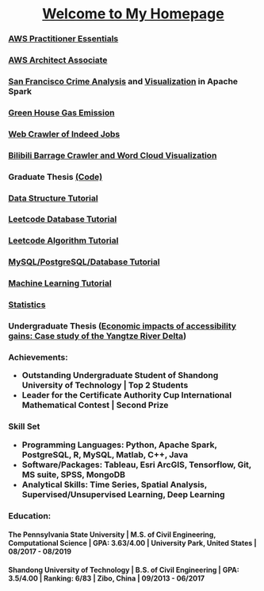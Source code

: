 <html>

<body>
    <h1 style="text-align:center">
        <a href="https://iyutpo.github.io/Yinghai-Yu/">Welcome to My Homepage</a>
    </h1>
    <h3><a href="https://github.com/iyutpo/AWS_Practitioner/tree/master/aws_essentials">AWS Practitioner Essentials</a>
    </h3>
    <h3><a href="https://github.com/iyutpo/AWS_Practitioner/tree/master/aws_architect_associate">AWS Architect
            Associate</a></h3>
    <h3><a href="https://github.com/iyutpo/San-Fancicso-Crime">San Francisco Crime Analysis</a><a> and </a><a
            href="https://www.youtube.com/watch?v=5P6qwwHRRzE&feature=youtu.be">Visualization</a><a> in Apache Spark</a>
    </h3>
    <h3><a href="https://github.com/iyutpo/Greenhouse">Green House Gas Emission</a></h3>
    <h3><a href="https://github.com/iyutpo/Indeed-Job-Openings-Crawler">Web Crawler of Indeed Jobs</a></h3>
    <h3><a href="https://github.com/iyutpo/BarrageWordFrequencyVisualization/blob/master/BilibiliBarrage.ipynb">Bilibili
            Barrage Crawler and Word Cloud Visualization</a></h3>
    <h3><a>Graduate Thesis </a><a href="https://github.com/iyutpo/Graduate">(Code)</a></h3>
    <h3><a href="https://github.com/iyutpo/DStructures">Data Structure Tutorial</a></h3>
    <h3><a href="https://github.com/iyutpo/LeetCode_DataBase">Leetcode Database Tutorial</a></h3>
    <h3><a href="https://github.com/iyutpo/Leetcode_Algorithm">Leetcode Algorithm Tutorial</a></h3>
    <h3><a href="https://github.com/iyutpo/SQL">MySQL/PostgreSQL/Database Tutorial</a></h3>
    <h3><a href="https://github.com/iyutpo/Machinea_Learning">Machine Learning Tutorial</a></h3>
    <h3><a href="https://github.com/iyutpo/Statistics">Statistics</a></h3>
    <h3><a>Undergraduate Thesis (</a><a
            href="https://www.sciencedirect.com/science/article/pii/S0197397517301790">Economic impacts of accessibility
            gains: Case study of the Yangtze River Delta</a><a>)</a></h3>
    <h3>Achievements:
        <ul>
            <li>Outstanding Undergraduate Student of Shandong University of Technology | <b>Top 2 Students</b></li>
            <li>Leader for the Certificate Authority Cup International Mathematical Contest | <b>Second Prize</b></li>
        </ul>
    </h3>
    <h3>Skill Set
        <ul>
            <li><b>Programming Languages: </b>Python, Apache Spark, PostgreSQL, R, MySQL, Matlab, C++, Java</li>
            <li><b>Software/Packages: </b>Tableau, Esri ArcGIS, Tensorflow, Git, MS suite, SPSS, MongoDB</li>
            <li><b>Analytical Skills: </b>Time Series, Spatial Analysis, Supervised/Unsupervised Learning, Deep Learning
            </li>
        </ul>
    </h3>
    <h3>Education:
        <h4><b>The Pennsylvania State University</b> | M.S. of Civil Engineering, Computational Science | GPA: 3.63/4.00
            | University Park, United States | 08/2017 - 08/2019</h4>
        <h4><b>Shandong University of Technology</b> | B.S. of Civil Engineering | GPA: 3.5/4.00 | Ranking: 6/83 | Zibo,
            China | 09/2013 - 06/2017</h4>
    </h3>
</body>

</html>

